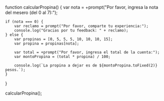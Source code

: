 function calcularPropina() {
    var nota = +prompt("Por favor, ingresa la nota del mesero (del 0 al 7):");

    if (nota === 0) {
        var reclamo = prompt("Por favor, comparte tu experiencia:");
        console.log("Gracias por tu feedback: " + reclamo);
    } else {
        var propinas = [0, 5, 5, 5, 10, 10, 10, 15];
        var propina = propinas[nota];
        
        var total = +prompt("Por favor, ingresa el total de la cuenta:");
        var montoPropina = (total * propina) / 100;

        console.log(`La propina a dejar es de ${montoPropina.toFixed(2)} pesos.`);
    }
}

calcularPropina();
